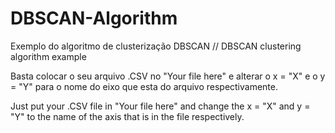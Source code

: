 # DBSCAN-Algorithm
Exemplo do algoritmo de clusterização DBSCAN // DBSCAN clustering algorithm example

Basta colocar o seu arquivo .CSV no "Your file here" e alterar o x = "X" e o y = "Y" para o nome do eixo que esta do arquivo respectivamente.

Just put your .CSV file in "Your file here" and change the x = "X" and y = "Y" to the name of the axis that is in the file respectively.
